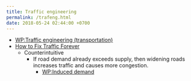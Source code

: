 ```yaml
---
title: Traffic engineering
permalink: /trafeng.html
date: 2018-05-24 02:44:00 +0700
---
```


- [WP:Traffic engineering (transportation)](https://en.wikipedia.org/wiki/Traffic_engineering_(transportation))
- [How to Fix Traffic Forever](https://www.youtube.com/watch?v=N4PW66_g6XA)
    - Counterintuitive
        - If road demand already exceeds supply, then widening roads increases traffic and causes more congestion.
            - [WP:Induced demand](https://en.wikipedia.org/wiki/Induced_demand)
